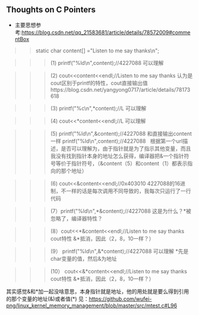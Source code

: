 ## Thoughts on C Pointers
- 主要思想参考:https://blog.csdn.net/qq_21583681/article/details/78572009#commentBox

>> static char content[] ="Listen to me say thanks\n";

>>> (1) printf("%ld\n",content);//4227088 可以理解
    
>>> (2)  cout<<content<<endl;//Listen to me say thanks 认为是cout区别于printf的特性，cout直接输出值https://blog.csdn.net/yangyong0717/article/details/78173618
    
>>> (3)  printf("%c\n",*content);//L 可以理解
    
>>> (4) cout<<*content<<endl;//L 可以理解
    
>>> (5) printf("%ld\n",&content);//4227088 和直接输出content一样 printf("%ld\n",content);//4227088  
根据第一个url描述，是否可以理解为，由于指针就是为了指示其他变量，而且我没有找到指针本身的地址怎么获得，编译器把&一个指针符号等价于指针符号，（&content（5）和content（1）都表示指向的那个地址）
    
>>> (6) cout<<&content<<endl;//0x403010 4227088的16进制，不一样的话是每次调用不同导致的，我每次只运行了一行代码
    
>>> (7）printf("%ld\n",*&content);//4227088 这是为什么？*被忽略了，编译器特性？
    
>>> (8）cout<<*&content<<endl;//Listen to me say thanks cout特性 &*抵消，因此（2，8，10一样？）
    
>>> (9） printf("%ld\n",&*content);//4227088 可以理解 *先是char变量的值，然后&为地址

>>> (10）  cout<<&*content<<endl;//Listen to me say thanks cout特性 &*抵消，因此（2，8，10一样？）

其实感觉&和\*加一起没啥意思，本身指针就是地址，他的用处就是要么得到引用的那个变量的地址(&)或者值(*)
见：https://github.com/wufei-png/linux_kernel_memory_management/blob/master/src/mtest.c#L96
